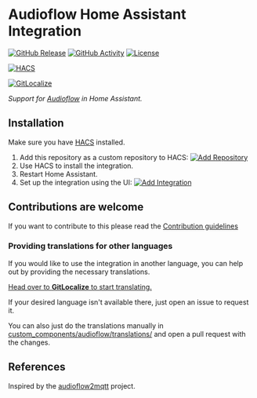 # Audioflow Home Assistant Integration

[![GitHub Release](https://img.shields.io/github/release/siku2/hass-audioflow.svg?style=for-the-badge)](https://github.com/siku2/hass-audioflow/releases)
[![GitHub Activity](https://img.shields.io/github/commit-activity/y/siku2/hass-audioflow.svg?style=for-the-badge)](https://github.com/siku2/hass-audioflow/commits/main)
[![License](https://img.shields.io/github/license/siku2/hass-audioflow.svg?style=for-the-badge)](LICENSE)

[![HACS](https://img.shields.io/badge/HACS-Custom-orange.svg?style=for-the-badge)](https://hacs.xyz/docs/faq/custom_repositories)

[![GitLocalize](https://gitlocalize.com/repo/8881/whole_project/badge.svg)](https://gitlocalize.com/repo/8881/whole_project?utm_source=badge)

_Support for [Audioflow](https://flow.audio) in Home Assistant._

## Installation

Make sure you have [HACS](https://hacs.xyz) installed.

1. Add this repository as a custom repository to HACS: [![Add Repository](https://my.home-assistant.io/badges/hacs_repository.svg)](https://my.home-assistant.io/redirect/hacs_repository/?owner=siku2&repository=hass-audioflow&category=integration)
2. Use HACS to install the integration.
3. Restart Home Assistant.
4. Set up the integration using the UI: [![Add Integration](https://my.home-assistant.io/badges/config_flow_start.svg)](https://my.home-assistant.io/redirect/config_flow_start/?domain=audioflow)

## Contributions are welcome

If you want to contribute to this please read the [Contribution guidelines](CONTRIBUTING.md)

### Providing translations for other languages

If you would like to use the integration in another language, you can help out by providing the necessary translations.

[Head over to **GitLocalize** to start translating.](https://gitlocalize.com/repo/8881)

If your desired language isn't available there, just open an issue to request it.

You can also just do the translations manually in [custom_components/audioflow/translations/](./custom_components/audioflow/translations/) and open a pull request with the changes.

## References

Inspired by the [audioflow2mqtt](https://github.com/Tediore/audioflow2mqtt) project.
